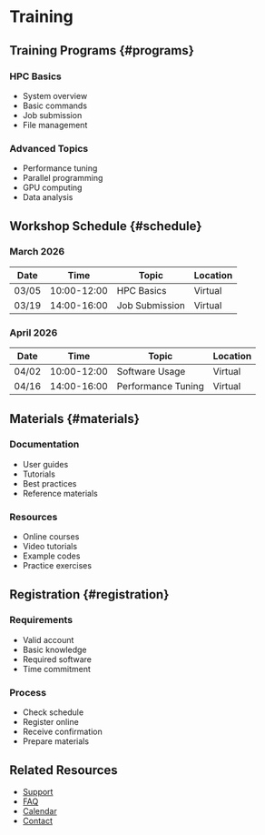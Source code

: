 # Training

## Training Programs {#programs}

### HPC Basics
- System overview
- Basic commands
- Job submission
- File management

### Advanced Topics
- Performance tuning
- Parallel programming
- GPU computing
- Data analysis

## Workshop Schedule {#schedule}

### March 2026
| Date | Time | Topic | Location |
|------|------|-------|----------|
| 03/05 | 10:00-12:00 | HPC Basics | Virtual |
| 03/19 | 14:00-16:00 | Job Submission | Virtual |

### April 2026
| Date | Time | Topic | Location |
|------|------|-------|----------|
| 04/02 | 10:00-12:00 | Software Usage | Virtual |
| 04/16 | 14:00-16:00 | Performance Tuning | Virtual |

## Materials {#materials}

### Documentation
- User guides
- Tutorials
- Best practices
- Reference materials

### Resources
- Online courses
- Video tutorials
- Example codes
- Practice exercises

## Registration {#registration}

### Requirements
- Valid account
- Basic knowledge
- Required software
- Time commitment

### Process
- Check schedule
- Register online
- Receive confirmation
- Prepare materials

## Related Resources

- [Support](support.md)
- [FAQ](faq.md)
- [Calendar](calendar.md)
- [Contact](contact.md) 